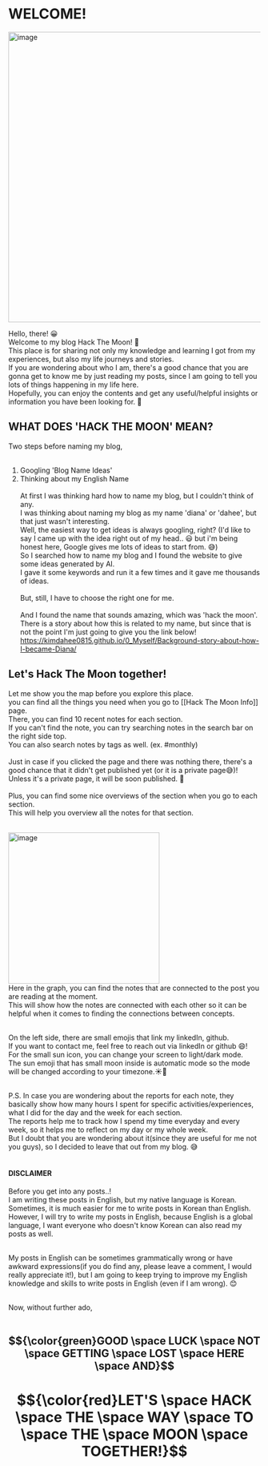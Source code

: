 # WELCOME!

<img width="580" alt="image" src="https://github.com/user-attachments/assets/4abda4e6-1a79-4a05-8ef3-634e3e761558">

Hello, there! 😀<br />
Welcome to my blog Hack The Moon! 🌙<br />
This place is for sharing not only my knowledge and learning I got from my experiences, but also my life journeys and stories. <br />
If you are wondering about who I am, there's a good chance that you are gonna get to know me by just reading my posts, since I am going to tell you lots of things happening in my life here. <br />
Hopefully, you can enjoy the contents and get any useful/helpful insights or information you have been looking for. 🎈<br />

## WHAT DOES 'HACK THE MOON' MEAN?
Two steps before naming my blog, <br /><br />
1. Googling 'Blog Name Ideas'<br />
2. Thinking about my English Name<br /><br />
At first I was thinking hard how to name my blog, but I couldn't think of any.<br />
I was thinking about naming my blog as my name 'diana' or 'dahee', but that just wasn't interesting.<br />
Well, the easiest way to get ideas is always googling, right? (I'd like to say I came up with the idea right out of my head.. 😃 but i'm being honest here, Google gives me lots of ideas to start from. 😅)<br />
So I searched how to name my blog and I found the website to give some ideas generated by AI.<br />
I gave it some keywords and run it a few times and it gave me thousands of ideas.<br /><br />
But, still, I have to choose the right one for me.<br /><br />
And I found the name that sounds amazing, which was 'hack the moon'.<br />
There is a story about how this is related to my name, but since that is not the point I'm just going to give you the link below! <br />
https://kimdahee0815.github.io/0_Myself/Background-story-about-how-I-became-Diana/

## Let's Hack The Moon together!
Let me show you the map before you explore this place.  <br />
you can find all the things you need when you go to [[Hack The Moon Info]] page.   <br />
There, you can find 10 recent notes for each section.  <br />
If you can't find the note, you can try searching notes in the search bar on the right side top.  
You can also search notes by tags as well. (ex. #monthly)  <br /><br />
Just in case if you clicked the page and there was nothing there, there's a good chance that it didn't get published yet (or it is a private page😅)!  <br />
Unless it's a private page, it will be soon published. 🙂  <br /><br />
Plus, you can find some nice overviews of the section when you go to each section.  <br />
This will help you overview all the notes for that section.  <br /><br />

<img width="302" alt="image" src="https://github.com/user-attachments/assets/590df087-93a5-4a9f-8843-5169560138c2">
<br />
Here in the graph, you can find the notes that are connected to the post you are reading at the moment.  <br />
This will show how the notes are connected with each other so it can be helpful when it comes to finding the connections between concepts.<br /><br />

On the left side, there are small emojis that link my linkedIn, github.  <br />
If you want to contact me, feel free to reach out via linkedIn or github 😄!  <br />
For the small sun icon, you can change your screen to light/dark mode.  <br />
The sun emoji that has small moon inside is automatic mode so the mode will be changed according to your timezone.☀️🌙<br /><br />

P.S. In case you are wondering about the reports for each note, they basically show how many hours I spent for specific activities/experiences, what I did for the day and the week for each section.  <br />
The reports help me to track how I spend my time everyday and every week, so it helps me to reflect on my day or my whole week.  <br />
But I doubt that you are wondering about it(since they are useful for me not you guys), so I decided to leave that out from my blog. 😅<br /><br />

#### DISCLAIMER
Before you get into any posts..!  <br />
I am writing these posts in English, but my native language is Korean.  <br />
Sometimes, it is much easier for me to write posts in Korean than English.  <br />
However, I will try to write my posts in English, because English is a global language, I want everyone who doesn't know Korean can also read my posts as well.  <br /><br />
  
My posts in English can be sometimes grammatically wrong or have awkward expressions(if you do find any, please leave a comment, I would really appreciate it!), but I am going to keep trying to improve my English knowledge and skills to write posts in English (even if I am wrong). 😊  <br /><br />

Now, without further ado, <br /><br />


## $${\color{green}GOOD \space LUCK \space NOT \space GETTING \space LOST \space HERE \space AND}$$

# $${\color{red}LET'S \space HACK \space THE \space WAY \space TO \space THE \space MOON \space TOGETHER!}$$

[^1]: goddess of hunt, the wilderness, wild animals, nature vegetation, childbirth, care of children and chastity
